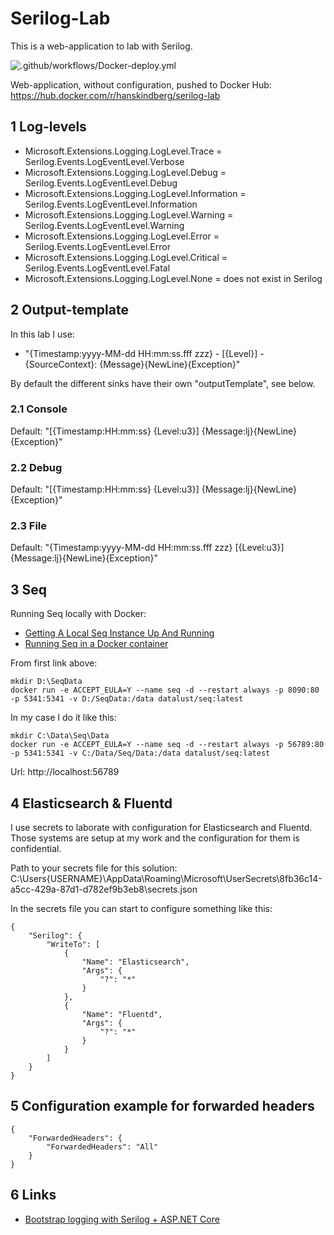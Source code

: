 # Serilog-Lab

This is a web-application to lab with Serilog.

![.github/workflows/Docker-deploy.yml](https://github.com/HansKindberg-Lab/Serilog-Lab/actions/workflows/Docker-deploy.yml/badge.svg)

Web-application, without configuration, pushed to Docker Hub: https://hub.docker.com/r/hanskindberg/serilog-lab

## 1 Log-levels

- Microsoft.Extensions.Logging.LogLevel.Trace = Serilog.Events.LogEventLevel.Verbose
- Microsoft.Extensions.Logging.LogLevel.Debug = Serilog.Events.LogEventLevel.Debug
- Microsoft.Extensions.Logging.LogLevel.Information = Serilog.Events.LogEventLevel.Information
- Microsoft.Extensions.Logging.LogLevel.Warning = Serilog.Events.LogEventLevel.Warning
- Microsoft.Extensions.Logging.LogLevel.Error = Serilog.Events.LogEventLevel.Error
- Microsoft.Extensions.Logging.LogLevel.Critical = Serilog.Events.LogEventLevel.Fatal
- Microsoft.Extensions.Logging.LogLevel.None = does not exist in Serilog

## 2 Output-template

In this lab I use:

- "{Timestamp:yyyy-MM-dd HH:mm:ss.fff zzz} - [{Level}] - {SourceContext}: {Message}{NewLine}{Exception}"

By default the different sinks have their own "outputTemplate", see below.

### 2.1 Console

Default: "[{Timestamp:HH:mm:ss} {Level:u3}] {Message:lj}{NewLine}{Exception}"

### 2.2 Debug

Default: "[{Timestamp:HH:mm:ss} {Level:u3}] {Message:lj}{NewLine}{Exception}"

### 2.3 File

Default: "{Timestamp:yyyy-MM-dd HH:mm:ss.fff zzz} [{Level:u3}] {Message:lj}{NewLine}{Exception}"

## 3 Seq

Running Seq locally with Docker:

- [Getting A Local Seq Instance Up And Running](https://www.jabbermouth.co.uk/2021/01/26/getting-a-local-seq-instance-up-and-running/)
- [Running Seq in a Docker container](https://docs.datalust.co/docs/getting-started-with-docker#running-seq-in-a-docker-container)

From first link above:

	mkdir D:\SeqData
	docker run -e ACCEPT_EULA=Y --name seq -d --restart always -p 8090:80 -p 5341:5341 -v D:/SeqData:/data datalust/seq:latest

In my case I do it like this:

	mkdir C:\Data\Seq\Data
	docker run -e ACCEPT_EULA=Y --name seq -d --restart always -p 56789:80 -p 5341:5341 -v C:/Data/Seq/Data:/data datalust/seq:latest

Url: http://localhost:56789

## 4 Elasticsearch & Fluentd

I use secrets to laborate with configuration for Elasticsearch and Fluentd. Those systems are setup at my work and the configuration for them is confidential.

Path to your secrets file for this solution: C:\Users\{USERNAME}\AppData\Roaming\Microsoft\UserSecrets\8fb36c14-a5cc-429a-87d1-d782ef9b3eb8\secrets.json

In the secrets file you can start to configure something like this:

	{
		"Serilog": {
			"WriteTo": [
				{
					"Name": "Elasticsearch",
					"Args": {
						"?": "*"
					}
				},
				{
					"Name": "Fluentd",
					"Args": {
						"?": "*"
					}
				}
			]
		}
	}

## 5 Configuration example for forwarded headers

	{
		"ForwardedHeaders": {
			"ForwardedHeaders": "All"
		}
	}

## 6 Links

- [Bootstrap logging with Serilog + ASP.NET Core](https://nblumhardt.com/2020/10/bootstrap-logger/)